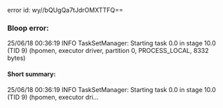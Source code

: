 error id: wy//bQUgQa7tJdrOMXTTFQ==
### Bloop error:

25/06/18 00:36:19 INFO TaskSetManager: Starting task 0.0 in stage 10.0 (TID 9) (hpomen, executor driver, partition 0, PROCESS_LOCAL, 8332 bytes)
#### Short summary: 

25/06/18 00:36:19 INFO TaskSetManager: Starting task 0.0 in stage 10.0 (TID 9) (hpomen, executor dri...